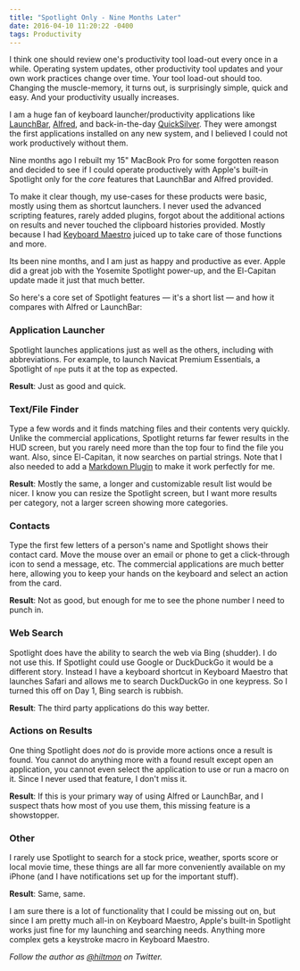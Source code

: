 ```yaml
---
title: "Spotlight Only - Nine Months Later"
date: 2016-04-10 11:20:22 -0400
tags: Productivity
---
```


<span class="light">I think one should review one's productivity tool load-out every once in a while. Operating system updates, other productivity tool updates and your own work practices change over time. Your tool load-out should too. Changing the muscle-memory, it turns out, is surprisingly simple, quick and easy. And your productivity usually increases.</span>

I am a huge fan of keyboard launcher/productivity applications like [LaunchBar](https://www.obdev.at/products/launchbar/index.html), [Alfred](https://www.alfredapp.com), and back-in-the-day [QuickSilver](https://qsapp.com). They were amongst the first applications installed on any new system, and I believed I could not work productively without them.

Nine months ago I rebuilt my 15" MacBook Pro for some forgotten reason and decided to see if I could operate productively with Apple's built-in Spotlight only for the *core* features that LaunchBar and Alfred provided.

<span class="light">To make it clear though, my use-cases for these products were basic, mostly using them as shortcut launchers. I never used the advanced scripting features, rarely added plugins, forgot about the additional actions on results and never touched the clipboard histories provided. Mostly because I had [Keyboard Maestro](http://www.keyboardmaestro.com/main/) juiced up to take care of those functions and more.</span>

Its been nine months, and I am just as happy and productive as ever. Apple did a great job with the Yosemite Spotlight power-up, and the El-Capitan update made it just that much better.

So here's a core set of Spotlight features — it's a short list — and how it compares with Alfred or LaunchBar:

### Application Launcher

Spotlight launches applications just as well as the others, including with abbreviations. For example, to launch Navicat Premium Essentials, a Spotlight of `npe` puts it at the top as expected.

<span class="light">**Result**: Just as good and quick.</span>
	
### Text/File Finder

Type a few words and it finds matching files and their contents very quickly. Unlike the commercial applications, Spotlight returns far fewer results in the HUD screen, but you rarely need more than the top four to find the file you want. Also, since El-Capitan, it now searches on partial strings. Note that I also needed to add a [Markdown Plugin](https://hiltmon.com/blog/2015/11/17/a-yosemite-markdown-spotlight-importer/) to make it work perfectly for me.

<span class="light">**Result**: Mostly the same, a longer and customizable result list would be nicer. I know you can resize the Spotlight screen, but I want more results per category, not a larger screen showing more categories.</span>
	
### Contacts

Type the first few letters of a person's name and Spotlight shows their contact card. Move the mouse over an email or phone to get a click-through icon to send a message, etc. The commercial applications are much better here, allowing you to keep your hands on the keyboard and select an action from the card.

<span class="light">**Result**: Not as good, but enough for me to see the phone number I need to punch in.</span>
	
### Web Search

Spotlight does have the ability to search the web via Bing (shudder). I do not use this. If Spotlight could use Google or DuckDuckGo it would be a different story. Instead I have a keyboard shortcut in Keyboard Maestro that launches Safari and allows me to search DuckDuckGo in one keypress. So I turned this off on Day 1, Bing search is rubbish.

<span class="light">**Result**: The third party applications do this way better.</span>
	
### Actions on Results

One thing Spotlight does *not* do is provide more actions once a result is found. You cannot do anything more with a found result except open an application, you cannot even select the application to use or run a macro on it. Since I never used that feature, I don't miss it.

<span class="light">**Result**: If this is your primary way of using Alfred or LaunchBar, and I suspect thats how most of you use them, this missing feature is a showstopper.</span>
	
### Other

I rarely use Spotlight to search for a stock price, weather, sports score or local movie time, these things are all far more conveniently available on my iPhone (and I have notifications set up for the important stuff).

<span class="light">**Result**: Same, same.</span>

I am sure there is a lot of functionality that I could be missing out on, but since I am pretty much all-in on Keyboard Maestro, Apple's built-in Spotlight works just fine for my launching and searching needs. Anything more complex gets a keystroke macro in Keyboard Maestro.

*Follow the author as [@hiltmon](https://twitter.com/hiltmon) on Twitter.*
